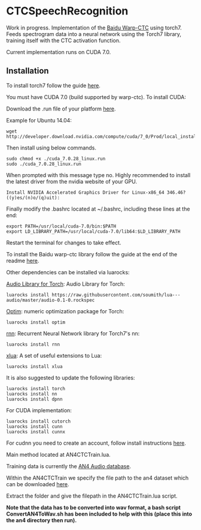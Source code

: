 # CTCSpeechRecognition

Work in progress. Implementation of the [Baidu Warp-CTC](https://github.com/baidu-research/warp-ctc) using torch7. Feeds spectrogram data into a neural network using the Torch7 library, training itself with the CTC activation function.

Current implementation runs on CUDA 7.0.

## Installation

To install torch7 follow the guide [here](http://torch.ch/docs/getting-started.html).

You must have CUDA 7.0 (build supported by warp-ctc). To install CUDA:

Download the .run file of your platform [here](https://developer.nvidia.com/cuda-toolkit-70).

Example for Ubuntu 14.04:
```
wget http://developer.download.nvidia.com/compute/cuda/7_0/Prod/local_installers/cuda_7.0.28_linux.run
```
Then install using below commands.
```
sudo chmod +x ./cuda_7.0.28_linux.run
sudo ./cuda_7.0.28_linux.run
```
When prompted with this message type no. Highly recommended to install the latest driver from the nvidia website of your GPU.
```
Install NVIDIA Accelerated Graphics Driver for Linux-x86_64 346.46? ((y)es/(n)o/(q)uit):
```
Finally modify the .bashrc located at ~/.bashrc, including these lines at the end:
```
export PATH=/usr/local/cuda-7.0/bin:$PATH
export LD_LIBRARY_PATH=/usr/local/cuda-7.0/lib64:$LD_LIBRARY_PATH
```
Restart the terminal for changes to take effect.

To install the Baidu warp-ctc library follow the guide at the end of the readme [here](https://github.com/baidu-research/warp-ctc/README.md).

Other dependencies can be installed via luarocks:

[Audio Library for Torch](https://github.com/soumith/lua---audio): Audio Library for Torch</a>:
```
luarocks install https://raw.githubusercontent.com/soumith/lua---audio/master/audio-0.1-0.rockspec
```

[Optim](https://github.com/torch/optim): numeric optimization package for Torch</a>:
```
luarocks install optim
```

[rnn](https://github.com/Element-Research/rnn): Recurrent Neural Network library for Torch7's nn</a>:
```
luarocks install rnn
```

[xlua](https://github.com/torch/xlua): A set of useful extensions to Lua</a>:
```
luarocks install xlua
```

It is also suggested to update the following libraries:
```
luarocks install torch
luarocks install nn
luarocks install dpnn
```
For CUDA implementation:
```
luarocks install cutorch
luarocks install cunn
luarocks install cunnx
```

For cudnn you need to create an account, follow install instructions [here](https://developer.nvidia.com/cudnn).


Main method located at AN4CTCTrain.lua.

Training data is currently the [AN4 Audio database](http://www.speech.cs.cmu.edu/databases/an4/). 

Within the AN4CTCTrain we specify the file path to the an4 dataset which can be downloaded [here](http://www.speech.cs.cmu.edu/databases/an4/an4_raw.bigendian.tar.gz).

Extract the folder and give the filepath in the AN4CTCTrain.lua script.

**Note that the data has to be converted into wav format, a bash script ConvertAN4ToWav.sh has been included to help with this (place this into the an4 directory then run).**
